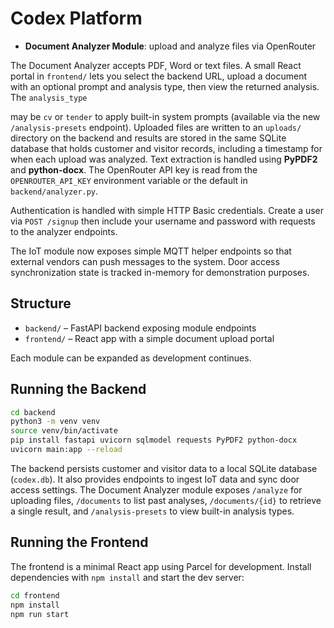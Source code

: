 # Codex Platform
- **Document Analyzer Module**: upload and analyze files via OpenRouter

The Document Analyzer accepts PDF, Word or text files. A small React portal in
`frontend/` lets you select the backend URL, upload a document with an optional
prompt and analysis type, then view the returned analysis. The `analysis_type`

may be `cv` or `tender` to apply built-in system prompts (available via the new
`/analysis-presets` endpoint). Uploaded files are written to an `uploads/`
directory on the backend and results are stored in the same SQLite database that
holds customer and visitor records, including a timestamp for when each upload
was analyzed. Text extraction is handled using **PyPDF2**
and **python-docx**. The OpenRouter API key is read from the
`OPENROUTER_API_KEY` environment variable or the default in
`backend/analyzer.py`.

Authentication is handled with simple HTTP Basic credentials. Create a user via
`POST /signup` then include your username and password with requests to the
analyzer endpoints.

The IoT module now exposes simple MQTT helper endpoints so that external
vendors can push messages to the system. Door access synchronization state is
tracked in-memory for demonstration purposes.

## Structure

- `backend/` – FastAPI backend exposing module endpoints
- `frontend/` – React app with a simple document upload portal

Each module can be expanded as development continues.

## Running the Backend

```bash
cd backend
python3 -m venv venv
source venv/bin/activate
pip install fastapi uvicorn sqlmodel requests PyPDF2 python-docx
uvicorn main:app --reload
```

The backend persists customer and visitor data to a local SQLite database (`codex.db`). It also provides endpoints to ingest IoT data and sync door access settings.
The Document Analyzer module exposes `/analyze` for uploading files, `/documents` to list past analyses, `/documents/{id}` to retrieve a single result, and `/analysis-presets` to view built-in analysis types.

## Running the Frontend

The frontend is a minimal React app using Parcel for development. Install
dependencies with `npm install` and start the dev server:


```bash
cd frontend
npm install
npm run start
```

